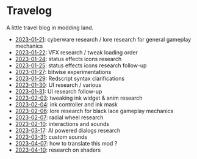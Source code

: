 # Travelog

A little travel blog in modding land.

- [2023-01-21](./2023-01-21.md): cyberware research / lore research for general gameplay mechanics
- [2023-01-22](./2023-01-22.md): VFX research / tweak loading order
- [2023-01-24](./2023-01-24.md): status effects icons research
- [2023-01-25](./2023-01-25.md): status effects icons research follow-up
- [2023-01-27](./2023-01-27.md): bitwise experimentations
- [2023-01-29](./2023-01-29.md): Redscript syntax clarifications
- [2023-01-30](./2023-01-30.md): UI research / various
- [2023-01-31](./2023-01-31.md): UI research follow-up
- [2023-02-03](./2023-02-03.md): tweaking ink widget & anim research
- [2023-02-04](./2023-02-04.md): ink controller and ink mask
- [2023-02-06](./2023-02-06.md): lore research for black lace gameplay mechanics
- [2023-02-07](./2023-02-07.md): radial wheel research
- [2023-02-10](./2023-02-10.md): interactions and sounds
- [2023-03-17](./2023-03-17.md): AI powered dialogs research
- [2023-03-31](./2023-03-31.md): custom sounds
- [2023-04-07](./2023-04-07.md): how to translate this mod ?
- [2023-04-10](./2023-04-10.md): research on shaders
